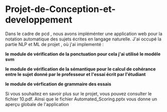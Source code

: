 # Projet-de-Conception-et-developpement 
Dans le cadre de pcd , nous avons impléménter une application web pour la notation automatique des sujets écrites en langage naturelle.
J'ai occupé la partie NLP et ML de projet , où j'ai implementé :

**le module de vérification de la ponctuation pour cela j'ai utilisé le modéle svm**

**le module de vérification de la sémantique pour le calcul de cohérance entre le sujet donné par le professeur et l'essai écrit par l'étudiant**

**le module de vérfication de grammaire des essais**

 Si vous souhaitez en savoir plus sur le projet, vous pouvez consulter le fichier 10.pdf.
 Ainsi que le fichier Automated_Scoring.pptx  vous donne un aperçu  globale de l'application 
